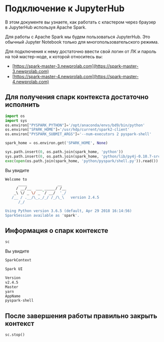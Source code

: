 # Подключение к JupyterHub

В этом документе вы узнаете, как работать с кластером через браузер в JupyterHub используя Apache Spark.

Для работы с Apache Spark мы будем пользоваться JupyterHub. Это обычный Jupyter Notebook только для многопользовательского режима.

Для подключения к нему достаточно ввести свой логин от ЛК и пароль на той мастер-ноде, к которой относитесь вы:

- [https://spark-master-3.newprolab.com](https://spark-master-3.newprolab.com)
- [https://spark-master-4.newprolab.com](https://spark-master-4.newprolab.com)

## Для получения спарк контекста достаточно исполнить

```python
import os
import sys
os.environ["PYSPARK_PYTHON"]='/opt/anaconda/envs/bd9/bin/python'
os.environ["SPARK_HOME"]='/usr/hdp/current/spark2-client'
os.environ["PYSPARK_SUBMIT_ARGS"]='--num-executors 2 pyspark-shell'

spark_home = os.environ.get('SPARK_HOME', None)

sys.path.insert(0, os.path.join(spark_home, 'python'))
sys.path.insert(0, os.path.join(spark_home, 'python/lib/py4j-0.10.7-src.zip'))
exec(open(os.path.join(spark_home, 'python/pyspark/shell.py')).read())
```

Вы увидите

```bash
Welcome to
      ____              __
     / __/__  ___ _____/ /__
    _\ \/ _ \/ _ `/ __/  '_/
   /__ / .__/\_,_/_/ /_/\_\   version 2.4.5
      /_/

Using Python version 3.6.5 (default, Apr 29 2018 16:14:56)
SparkSession available as 'spark'.
```

## Информация о спарк контексте

```python
sc
```

Вы увидите

```bash
SparkContext

Spark UI

Version
v2.4.5
Master
yarn
AppName
pyspark-shell
```

## После завершения работы правильно закрыть контекст

```python
sc.stop()
```
